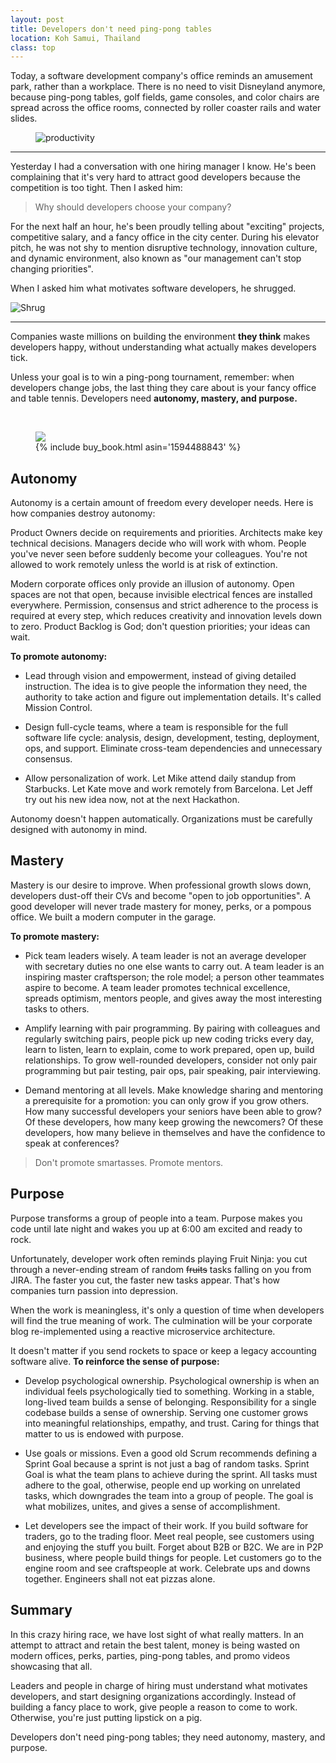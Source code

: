 ```yaml
---
layout: post
title: Developers don't need ping-pong tables
location: Koh Samui, Thailand
class: top
---
```


Today, a software development company's office reminds an amusement park, rather than a workplace. There is no need to visit Disneyland anymore, because ping-pong tables, golf fields, game consoles, and color chairs are spread across the office rooms, connected by roller coaster rails and water slides.

<figure>
<img src="/images/amuse.jpg" alt="productivity">
</figure>

---

Yesterday I had a conversation with one hiring manager I know. He's been complaining that it's very hard to attract good developers because the competition is too tight. Then I asked him:

> Why should developers choose your company?

For the next half an hour, he's been proudly telling about "exciting" projects, competitive salary, and a fancy office in the city center. During his elevator pitch, he was not shy to mention disruptive technology, innovation culture, and dynamic environment, also known as "our management can't stop changing priorities".

When I asked him what motivates software developers, he shrugged. 

![Shrug](/images/shrug.png)

---

Companies waste millions on building the environment **they think** makes developers happy, without understanding what actually makes developers tick.

Unless your goal is to win a ping-pong tournament, remember: when developers change jobs, the last thing they care about is your fancy office and table tennis. Developers need **autonomy, mastery, and purpose.**

<br>
<figure>
<img src="/images/drive.jpg">
<figcaption>
{% include buy_book.html asin='1594488843' %}
</figcaption>
</figure>


## Autonomy

Autonomy is a certain amount of freedom every developer needs. Here is how companies destroy autonomy:

Product Owners decide on requirements and priorities. Architects make key technical decisions. Managers decide who will work with whom. People you've never seen before suddenly become your colleagues. You're not allowed to work remotely unless the world is at risk of extinction.

Modern corporate offices only provide an illusion of autonomy. Open spaces are not that open, because invisible electrical fences are installed everywhere. Permission, consensus and strict adherence to the process is required at every step, which reduces creativity and innovation levels down to zero. Product Backlog is God; don't question priorities; your ideas can wait.

**To promote autonomy:**

* Lead through vision and empowerment, instead of giving detailed instruction. The idea is to give people the information they need, the authority to take action and figure out implementation details. It's called Mission Control.

* Design full-cycle teams, where a team is responsible for the full software life cycle: analysis, design, development, testing, deployment, ops, and support. Eliminate cross-team dependencies and unnecessary consensus.

* Allow personalization of work. Let Mike attend daily standup from Starbucks. Let Kate move and work remotely from Barcelona. Let Jeff try out his new idea now, not at the next Hackathon.

Autonomy doesn't happen automatically. Organizations must be carefully designed with autonomy in mind. 

## Mastery

Mastery is our desire to improve. When professional growth slows down, developers dust-off their CVs and become "open to job opportunities". A good developer will never trade mastery for money, perks, or a pompous office. We built a modern computer in the garage.

**To promote mastery:**

* Pick team leaders wisely. A team leader is not an average developer with secretary duties no one else wants to carry out. A team leader is an inspiring master craftsperson; the role model; a person other teammates aspire to become. A team leader promotes technical excellence, spreads optimism, mentors people, and gives away the most interesting tasks to others.

* Amplify learning with pair programming. By pairing with colleagues and regularly switching pairs, people pick up new coding tricks every day, learn to listen, learn to explain, come to work prepared, open up, build relationships. To grow well-rounded developers, consider not only pair programming but pair testing, pair ops, pair speaking, pair interviewing.

* Demand mentoring at all levels. Make knowledge sharing and mentoring a prerequisite for a promotion: you can only grow if you grow others. How many successful developers your seniors have been able to grow? Of these developers, how many keep growing the newcomers? Of these developers, how many believe in themselves and have the confidence to speak at conferences?

> Don't promote smartasses. Promote mentors.

## Purpose

Purpose transforms a group of people into a team. Purpose makes you code until late night and wakes you up at 6:00 am excited and ready to rock. 

Unfortunately, developer work often reminds playing Fruit Ninja: you cut through a never-ending stream of random ~~fruits~~ tasks falling on you from JIRA. The faster you cut, the faster new tasks appear. That's how companies turn passion into depression.

When the work is meaningless, it's only a question of time when developers will find the true meaning of work. The culmination will be your corporate blog re-implemented using a reactive microservice architecture.

It doesn't matter if you send rockets to space or keep a legacy accounting software alive. **To reinforce the sense of purpose:**

* Develop psychological ownership. Psychological ownership is when an individual feels psychologically tied to something. Working in a stable, long-lived team builds a sense of belonging. Responsibility for a single codebase builds a sense of ownership. Serving one customer grows into meaningful relationships, empathy, and trust. Caring for things that matter to us is endowed with purpose.

* Use goals or missions. Even a good old Scrum recommends defining a Sprint Goal because a sprint is not just a bag of random tasks. Sprint Goal is what the team plans to achieve during the sprint. All tasks must adhere to the goal, otherwise, people end up working on unrelated tasks, which downgrades the team into a group of people. The goal is what mobilizes, unites, and gives a sense of accomplishment. 

* Let developers see the impact of their work. If you build software for traders, go to the trading floor. Meet real people, see customers using and enjoying the stuff you built. Forget about B2B or B2C. We are in P2P business, where people build things for people. Let customers go to the engine room and see craftspeople at work. Celebrate ups and downs together. Engineers shall not eat pizzas alone.


## Summary

In this crazy hiring race, we have lost sight of what really matters. In an attempt to attract and retain the best talent, money is being wasted on modern offices, perks, parties, ping-pong tables, and promo videos showcasing that all. 

Leaders and people in charge of hiring must understand what motivates developers, and start designing organizations accordingly. Instead of building a fancy place to work, give people a reason to come to work. Otherwise, you're just putting lipstick on a pig. 

Developers don't need ping-pong tables; they need autonomy, mastery, and purpose.